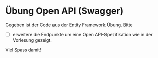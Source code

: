# Übung Open API (Swagger)

Gegeben ist der Code aus der Entity Framework Übung.
Bitte 
- [ ] erweitere die Endpunkte um eine Open API-Spezifikation wie in der Vorlesung gezeigt.

Viel Spass damit!